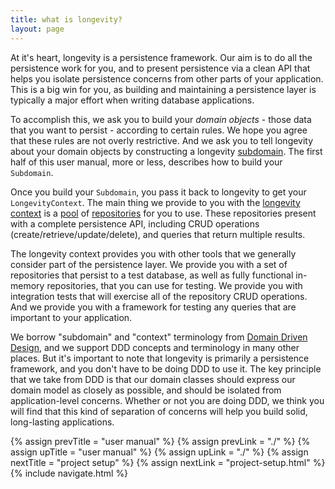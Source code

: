 ```yaml
---
title: what is longevity?
layout: page
---
```


At it's heart, longevity is a persistence framework. Our aim is to do
all the persistence work for you, and to present persistence via a
clean API that helps you isolate persistence concerns from other parts
of your application. This is a big win for you, as building and
maintaining a persistence layer is typically a major effort when
writing database applications.

To accomplish this, we ask you to build your _domain objects_ - those
data that you want to persist - according to certain rules. We hope
you agree that these rules are not overly restrictive. And we ask you
to tell longevity about your domain objects by constructing a
longevity [subdomain](subdomain.html). The first half of this user
manual, more or less, describes how to build your `Subdomain`.

Once you build your `Subdomain`, you pass it back to longevity to get
your `LongevityContext`. The main thing we provide to you with the
[longevity context](context) is a [pool](context/repo-pools.html) of
[repositories](repo) for you to use. These repositories present with a
complete persistence API, including CRUD operations
(create/retrieve/update/delete), and queries that return multiple
results.

The longevity context provides you with other tools that we generally
consider part of the persistence layer. We provide you with a set of
repositories that persist to a test database, as well as fully
functional in-memory repositories, that you can use for testing. We
provide you with integration tests that will exercise all of the
repository CRUD operations. And we provide you with a framework for
testing any queries that are important to your application.

We borrow "subdomain" and "context" terminology from [Domain Driven
Design](http://dddcommunity.org/), and we support DDD concepts and
terminology in many other places. But it's important to note that
longevity is primarily a persistence framework, and you don't have to
be doing DDD to use it. The key principle that we take from DDD is
that our domain classes should express our domain model as closely as
possible, and should be isolated from application-level
concerns. Whether or not you are doing DDD, we think you will find
that this kind of separation of concerns will help you build solid,
long-lasting applications.

{% assign prevTitle = "user manual" %}
{% assign prevLink = "./" %}
{% assign upTitle = "user manual" %}
{% assign upLink = "./" %}
{% assign nextTitle = "project setup" %}
{% assign nextLink = "project-setup.html" %}
{% include navigate.html %}
